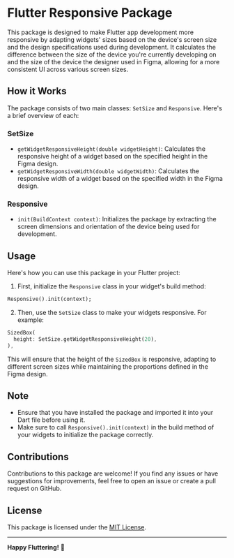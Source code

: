 # Flutter Responsive Package

This package is designed to make Flutter app development more responsive by adapting widgets' sizes based on the device's screen size and the design specifications used during development. It calculates the difference between the size of the device you're currently developing on and the size of the device the designer used in Figma, allowing for a more consistent UI across various screen sizes.

## How it Works

The package consists of two main classes: `SetSize` and `Responsive`. Here's a brief overview of each:

### SetSize

- `getWidgetResponsiveHeight(double widgetHeight)`: Calculates the responsive height of a widget based on the specified height in the Figma design.
- `getWidgetResponsiveWidth(double widgetWidth)`: Calculates the responsive width of a widget based on the specified width in the Figma design.

### Responsive

- `init(BuildContext context)`: Initializes the package by extracting the screen dimensions and orientation of the device being used for development.

## Usage

Here's how you can use this package in your Flutter project:

1. First, initialize the `Responsive` class in your widget's build method:

```dart
Responsive().init(context);
```

2. Then, use the `SetSize` class to make your widgets responsive. For example:

```dart
SizedBox(
  height: SetSize.getWidgetResponsiveHeight(20),
),
```

This will ensure that the height of the `SizedBox` is responsive, adapting to different screen sizes while maintaining the proportions defined in the Figma design.

## Note

- Ensure that you have installed the package and imported it into your Dart file before using it.
- Make sure to call `Responsive().init(context)` in the build method of your widgets to initialize the package correctly.

## Contributions

Contributions to this package are welcome! If you find any issues or have suggestions for improvements, feel free to open an issue or create a pull request on GitHub.

## License

This package is licensed under the [MIT License](LICENSE).

---

**Happy Fluttering!** 🚀
